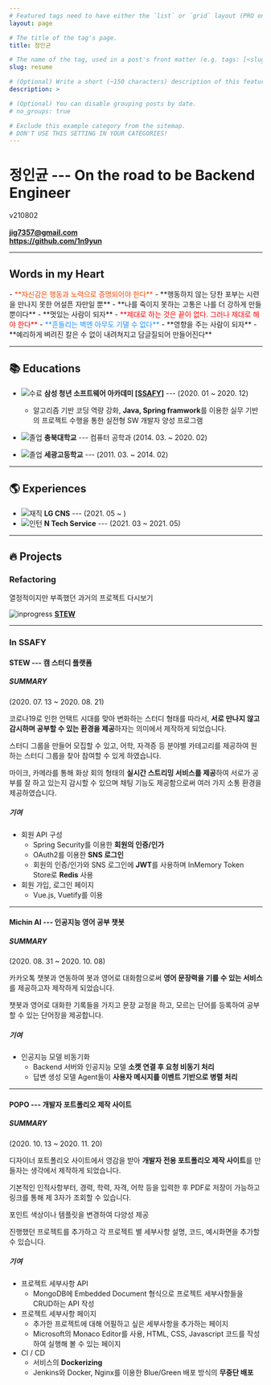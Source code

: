 ```yaml
---
# Featured tags need to have either the `list` or `grid` layout (PRO only).
layout: page

# The title of the tag's page.
title: 정인균

# The name of the tag, used in a post's front matter (e.g. tags: [<slug>]).
slug: resume

# (Optional) Write a short (~150 characters) description of this featured tag.
description: >

# (Optional) You can disable grouping posts by date.
# no_groups: true

# Exclude this example category from the sitemap.
# DON'T USE THIS SETTING IN YOUR CATEGORIES!
--- 
```

# 정인균 --- On the road to be Backend Engineer
v210802
<br><br>
<span class="icon-mail"></span> **jig7357@gmail.com**  
<span class="icon-github"></span> **<https://github.com/1n9yun>**

---

<div class="collapsible-title" markdown="1">

## Words in my Heart

</div>
<div class="collapsible-body" markdown="1">
- <span style="color: orangered">**자신감은 행동과 노력으로 증명되어야 한다**</span>
- **행동하지 않는 당찬 포부는 시련을 만나지 못한 어설픈 자만일 뿐**
- **나를 죽이지 못하는 고통은 나를 더 강하게 만들 뿐이다**
- **멋있는 사람이 되자**
- <span style="color: red">**제대로 하는 것은 끝이 없다. 그러나 제대로 해야 한다**</span>
- <span style="color: dodgerblue">**흔들리는 벽엔 아무도 기댈 수 없다**</span>
- **영향을 주는 사람이 되자**
- **예리하게 벼려진 칼은 수 없이 내려쳐지고 담글질되어 만들어진다**
</div>
<script>
    collapsibleInit();
</script>

---

## 📚 Educations

* ![수료](https://img.shields.io/badge/-수료-grey) **삼성 청년 소프트웨어 아카데미 [[SSAFY]](https://www.ssafy.com/ksp/jsp/swp/swpMain.jsp)** --- (2020. 01 ~ 2020. 12)

    * 알고리즘 기반 코딩 역량 강화, **Java, Spring framwork**를 이용한 실무 기반의 프로젝트 수행을 통한 실전형 SW 개발자 양성 프로그램

*  ![졸업](https://img.shields.io/badge/-졸업-grey) **충북대학교** --- 컴퓨터 공학과 (2014. 03. ~ 2020. 02)  
*  ![졸업](https://img.shields.io/badge/-졸업-grey) **세광고등학교** --- (2011. 03. ~ 2014. 02)  

---

## 🌎 Experiences

* ![재직](https://img.shields.io/badge/-Current-green) **LG CNS** --- (2021. 05 ~ )
* ![인턴](https://img.shields.io/badge/-Intern-grey) **N Tech Service** --- (2021. 03 ~ 2021. 05)

---

## 🔥 Projects

### Refactoring

열정적이지만 부족했던 과거의 프로젝트 다시보기

![inprogress](https://img.shields.io/badge/-in_progress-blue) **[STEW](/stew/)**

---

### In SSAFY
#### STEW --- 캠 스터디 플랫폼

<div id="stew-carousel" class="swiper-container"></div>
<script>
  swiperInitialize("stew-carousel", {
    path: "/img/project/stew",
    imgList: [
      "main.jpeg",
      "register-normal.jpeg", 
      "register-social.jpeg",
      "login.jpeg",
      "study-list.jpeg",
      "study-list-search.jpeg",
      "study-participate.jpeg",
      "study-private-accept.jpeg",
      "study-create.jpeg",
      "study-detail-1.jpeg",
      "study-detail-2.jpeg",
      "cam-study-ready.jpeg",
      "cam-study.jpeg",
      "mypage-1.jpeg",
      "mypage-2.jpeg",
      "mypage-3.jpeg",
      "guide.jpeg"
    ],
    size: "100%",
    dotted: false,
    millis: 4000
  })
</script>

##### SUMMARY
(2020. 07. 13 ~ 2020. 08. 21)  

코로나19로 인한 언택트 시대를 맞아 변화하는 스터디 형태를 따라서, **서로 만나지 않고 감시하며 공부할 수 있는 환경을 제공**하자는 의미에서 제작하게 되었습니다.

스터디 그룹을 만들어 모집할 수 있고, 어학, 자격증 등 분야별 카테고리를 제공하여 원하는 스터디 그룹을 찾아 참여할 수 있게 하였습니다.

마이크, 카메라를 통해 화상 회의 형태의 **실시간 스트리밍 서비스를 제공**하여 서로가 공부를 잘 하고 있는지 감시할 수 있으며 채팅 기능도 제공함으로써 여러 가지 소통 환경을 제공하였습니다.

##### 기여

* 회원 API 구성
  * Spring Security를 이용한 **회원의 인증/인가**
  * OAuth2를 이용한 **SNS 로그인**
  * 회원의 인증/인가와 SNS 로그인에 **JWT**를 사용하며 InMemory Token Store로 **Redis** 사용
* 회원 가입, 로그인 페이지
  * Vue.js, Vuetify를 이용

---

#### Michin AI --- 인공지능 영어 공부 챗봇
<div id="michinai-carousel" class="swiper-container"></div>
<script>
  imgList = [];
  for(let i=1;i<=12;i++){
    imgList.push(i + ".png");
  }
  swiperInitialize("michinai-carousel", {
    path: "/img/project/michinai",
    imgList: imgList,
    size: "30%",
    dotted: false,
    millis: 3000
  })
</script>

##### SUMMARY
(2020. 08. 31 ~ 2020. 10. 08)

카카오톡 챗봇과 연동하여 봇과 영어로 대화함으로써 **영어 문장력을 기를 수 있는 서비스**를 제공하고자 제작하게 되었습니다.

챗봇과 영어로 대화한 기록들을 가지고 문장 교정을 하고, 모르는 단어를 등록하여 공부할 수 있는 단어장을 제공합니다.

##### 기여
* 인공지능 모델 비동기화
  * Backend 서버와 인공지능 모델 **소켓 연결 후 요청 비동기 처리**
  * 답변 생성 모델 Agent들이 **사용자 메시지를 이벤트 기반으로 병렬 처리**

---

#### POPO --- 개발자 포트폴리오 제작 사이트
<div id="popo-carousel" class="swiper-container"></div>
<script>
  imgList = [];
  for(let i=1;i<=7;i++){
    imgList.push(i + ".JPG");
  }
  swiperInitialize("popo-carousel", {
    path: "/img/project/popo",
    imgList: imgList,
    size: "100%",
    dotted: false,
    millis: 3000
  })
</script>

##### SUMMARY
(2020. 10. 13 ~ 2020. 11. 20)  

디자이너 포트폴리오 사이트에서 영감을 받아 **개발자 전용 포트폴리오 제작 사이트**를 만들자는 생각에서 제작하게 되었습니다.

기본적인 인적사항부터, 경력, 학력, 자격, 어학 등을 입력한 후 PDF로 저장이 가능하고 링크를 통해 제 3자가 조회할 수 있습니다.

포인트 색상이나 템플릿을 변경하여 다양성 제공

진행했던 프로젝트를 추가하고 각 프로젝트 별 세부사항 설명, 코드, 예시화면을 추가할 수 있습니다.

##### 기여

* 프로젝트 세부사항 API
  * MongoDB에 Embedded Document 형식으로 프로젝트 세부사항들을 CRUD하는 API 작성
* 프로젝트 세부사항 페이지
  * 추가한 프로젝트에 대해 어필하고 싶은 세부사항을 추가하는 페이지
  * Microsoft의 Monaco Editor를 사용, HTML, CSS, Javascript 코드를 작성하여 실행해 볼 수 있는 페이지
* CI / CD
  * 서비스의 **Dockerizing**
  * Jenkins와 Docker, Nginx를 이용한 Blue/Green 배포 방식의 **무중단 배포**